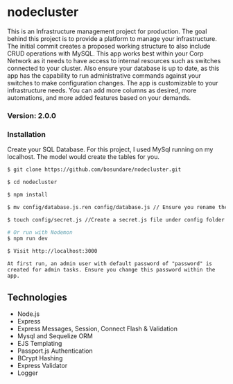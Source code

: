 # nodecluster

This is an Infrastructure management project for production. The goal behind this project is to provide a platform to 
manage your infrastructure. The initial commit creates a proposed working structure to also include CRUD operations 
with MySQL. This app works best within your Corp Network as it needs to have access to internal resources such as 
switches connected to your cluster. Also ensure your database is up to date, as this app has the capability 
to run administrative commands against your switches to make configuration changes. The app is customizable to your 
infrastructure needs. You can add more columns as desired, more automations, and more added features based on 
your demands. 
### Version: 2.0.0

### Installation
Create your SQL Database. For this project, I used MySql running on my localhost. The model would create the tables for you.

```sh
$ git clone https://github.com/bosundare/nodecluster.git
```
```sh
$ cd nodecluster
```
```sh
$ npm install
```
```sh
$ mv config/database.js.ren config/database.js // Ensure you rename the file to a js file and edit your database connection parameters
```
```sh
$ touch config/secret.js //Create a secret.js file under config folder and export your variables for switchadmin and switchpass
```
```sh
# Or run with Nodemon
$ npm run dev
```
```sh
$ Visit http://localhost:3000
```
```
At first run, an admin user with default password of "password" is created for admin tasks. Ensure you change this password within the app.
```
## Technologies
* Node.js
* Express
* Express Messages, Session, Connect Flash & Validation
* Mysql and Sequelize ORM
* EJS Templating
* Passport.js Authentication
* BCrypt Hashing
* Express Validator
* Logger





